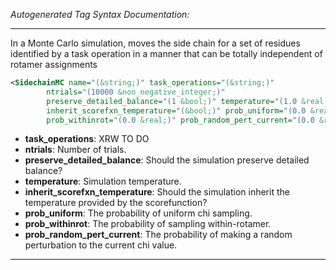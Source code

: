 <!-- THIS IS AN AUTOGENERATED FILE: Don't edit it directly, instead change the schema definition in the code itself. -->

_Autogenerated Tag Syntax Documentation:_

---
In a Monte Carlo simulation, moves the side chain for a set of residues identified by a task operation in a manner that can be totally independent of rotamer assignments

```xml
<SidechainMC name="(&string;)" task_operations="(&string;)"
        ntrials="(10000 &non_negative_integer;)"
        preserve_detailed_balance="(1 &bool;)" temperature="(1.0 &real;)"
        inherit_scorefxn_temperature="(&bool;)" prob_uniform="(0.0 &real;)"
        prob_withinrot="(0.0 &real;)" prob_random_pert_current="(0.0 &real;)" />
```

-   **task_operations**: XRW TO DO
-   **ntrials**: Number of trials.
-   **preserve_detailed_balance**: Should the simulation preserve detailed balance?
-   **temperature**: Simulation temperature.
-   **inherit_scorefxn_temperature**: Should the simulation inherit the temperature provided by the scorefunction?
-   **prob_uniform**: The probability of uniform chi sampling.
-   **prob_withinrot**: The probability of sampling within-rotamer.
-   **prob_random_pert_current**: The probability of making a random perturbation to the current chi value.

---
